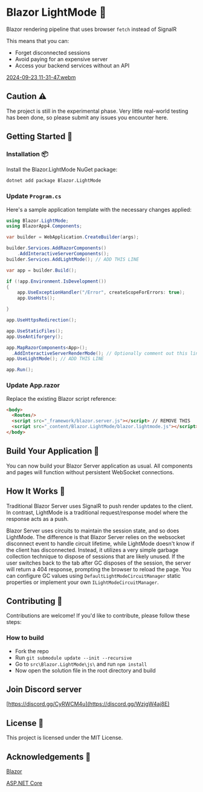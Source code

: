 ﻿# Blazor LightMode 🎉

Blazor rendering pipeline that uses browser `fetch` instead of SignalR

This means that you can:

* Forget disconnected sessions
* Avoid paying for an expensive server
* Access your backend services without an API
  
[2024-09-23 11-31-47.webm](https://github.com/user-attachments/assets/fdd8148c-b1f5-4d76-a79d-d37136193585)

## Caution ⚠️

The project is still in the experimental phase. Very little real-world testing has been done, so please submit any issues you encounter here.

## Getting Started 🚀

### Installation 📦

Install the Blazor.LightMode NuGet package:

```bash
dotnet add package Blazor.LightMode
```

### Update `Program.cs`

Here's a sample application template with the necessary changes applied:

```csharp
using Blazor.LightMode;
using BlazorApp4.Components;

var builder = WebApplication.CreateBuilder(args);

builder.Services.AddRazorComponents()
    .AddInteractiveServerComponents();
builder.Services.AddLightMode(); // ADD THIS LINE

var app = builder.Build();

if (!app.Environment.IsDevelopment())
{
    app.UseExceptionHandler("/Error", createScopeForErrors: true);
    app.UseHsts();

}

app.UseHttpsRedirection();

app.UseStaticFiles();
app.UseAntiforgery();

app.MapRazorComponents<App>();
  .AddInteractiveServerRenderMode(); // Optionally comment out this line
app.UseLightMode(); // ADD THIS LINE

app.Run();
```

### Update App.razor

Replace the existing Blazor script reference:

```html
<body>
  <Routes/>
  <script src="_framework/blazor.server.js"></script> // REMOVE THIS
  <script src="_content/Blazor.LightMode/blazor.lightmode.js"></script> // ADD THIS
</body>
```

## Build Your Application 🚀
You can now build your Blazor Server application as usual. All components and pages will function without persistent WebSocket connections.

## How It Works 🔧

Traditional Blazor Server uses SignalR to push render updates to the client. In contrast, LightMode is a traditional request/response model where the response acts as a push.

Blazor Server uses circuits to maintain the session state, and so does LightMode. The difference is that Blazor Server relies on the websocket disconnect event to handle circuit lifetime, while LightMode doesn't know if the client has disconnected. Instead, it utilizes a very simple garbage collection technique to dispose of sessions that are likely unused. If the user switches back to the tab after GC disposes of the session, the server will return a 404 response, prompting the browser to reload the page. You can configure GC values using `DefaultLightModeCircuitManager` static properties or implement your own `ILightModeCircuitManager`. 

## Contributing 🤝

Contributions are welcome! If you'd like to contribute, please follow these steps:

### How to build

* Fork the repo
* Run `git submodule update --init --recursive`
* Go to `src\Blazor.LightMode\js\` and run `npm install`
* Now open the solution file in the root directory and build

## Join Discord server

[https://discord.gg/CyRWCM4u](https://discord.gg/WzjgW4aj8E)

## License 📄

This project is licensed under the MIT License.

## Acknowledgements 🙏

[Blazor](https://dotnet.microsoft.com/apps/aspnet/web-apps/blazor)

[ASP.NET Core](https://dotnet.microsoft.com/apps/aspnet)
